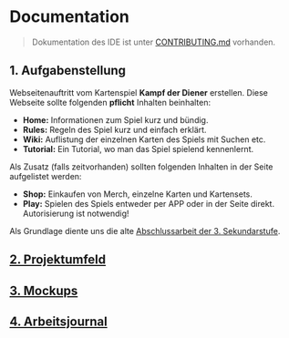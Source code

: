 # Documentation

> Dokumentation des IDE ist unter [CONTRIBUTING.md](CONTRIBUTING.md) vorhanden.

## 1. Aufgabenstellung

Webseitenauftritt vom Kartenspiel **Kampf der Diener** erstellen.
Diese Webseite sollte folgenden **pflicht** Inhalten beinhalten:  

- **Home:** Informationen zum Spiel kurz und bündig.
- **Rules:** Regeln des Spiel kurz und einfach erklärt.
- **Wiki:** Auflistung der einzelnen Karten des Spiels mit Suchen etc.
- **Tutorial:** Ein Tutorial, wo man das Spiel spielend kennenlernt.

Als Zusatz (falls zeitvorhanden) sollten folgenden Inhalten in der Seite aufgelistet werden:

- **Shop:** Einkaufen von Merch, einzelne Karten und Kartensets.
- **Play:** Spielen des Spiels entweder per APP oder in der Seite direkt. Autorisierung ist notwendig!

Als Grundlage diente uns die alte [Abschlussarbeit der 3. Sekundarstufe](assets/old-project-2017.zip).

## [2. Projektumfeld](project-environment/project-environment.md)

## [3. Mockups](mockups/mockups.md)

## [4. Arbeitsjournal](work-journal/work-journal.md)
